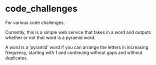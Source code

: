 # code_challenges
For various code challenges.

Currently, this is a simple web service that takes in a word and outputs
whether or not that word is a pyramid word.

A word is a ‘pyramid’ word if you can arrange the letters in increasing
frequency, starting with 1 and continuing without gaps and without duplicates.
